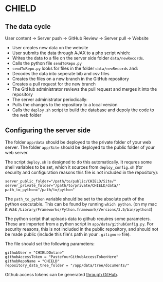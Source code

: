 # CHIELD

## The data cycle

User content -> Server push -> GitHub Review -> Server pull -> Website

-  User creates new data on the website
-  User submits the data through AJAX to a php script which:
  -  Writes the data to a file on the server side folder `data/newRecords`.
  -  Calls the python file `sendToRepo.py`
-  `sendToRepo.py` looks for files in the folder `data/newRecords` and:
  -  Decodes the data into seperate bib and csv files
  -  Creates the files on a new branch in the GitHub repository
  -  Creates a pull request for the new branch
-  The GitHub administrator reviews the pull request and merges it into the repository
-  The server administrator periodically:
  -  Pulls the changes to the repository to a local version
  -  Calls the `deploy.sh` script to build the database and depoly the code to the web folder



## Configuring the server side


The folder `app/data` should be deployed to the private folder of your web server.
The folder `app/Site` should be deployed to the public folder of your web server.

The script `deploy.sh` is designed to do this automatically.  It requres some shell variables to be set, which it sources from `deploy_config.sh` (for security and configuration reasons this file is not included in the repository):

```
server_public_folder="/path/to/public/CHIELD/Site/"
server_private_folder="/path/to/private/CHIELD/data/"
path_to_python="/path/to/python"
```

The `path_to_python` variable should be set to the absolute path of the python executable.  This can be found by running `which python`.  (on my mac it was `/Library/Frameworks/Python.framework/Versions/3.5/bin/python3`)

The python script that uploads data to github requires some parameters.  These are imported from a python script in `app/data/githubConfig.py`.  For security reasons, this is not included in the public repository, and should not be made public (include this file's path in your `.gitignore` file).

The file should set the following parameters:

```
githubUser = "CHIELDOnline"
githubAccessToken = "PasteYourGithubAccessTokenHere"
githubRepoName = "CHIELD"
repository_data_tree_folder = "/app/data/tree/documents/"
```

Github access tokens can be generated [through GitHub](https://help.github.com/articles/creating-a-personal-access-token-for-the-command-line/).

